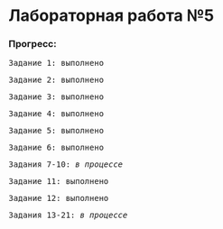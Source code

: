 # Лабораторная работа №5
### Прогресс:<br/>
<pre>Задание 1: выполнено</pre>
<pre>Задание 2: выполнено</pre>
<pre>Задание 3: выполнено</pre>
<pre>Задание 4: выполнено</pre>
<pre>Задание 5: выполнено</pre>
<pre>Задание 6: выполнено</pre>
<pre>Задания 7-10: <i>в процессе</i></pre>
<pre>Задание 11: выполнено</pre>
<pre>Задание 12: выполнено</pre>
<pre>Задания 13-21: <i>в процессе</i></pre>
